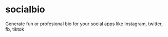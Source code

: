 # socialbio

Generate fun or profesional bio for your social apps like Instagram, twitter, fb, tiktok
